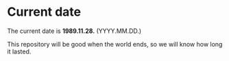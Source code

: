 # Current date

The current date is **1989.11.28.** (YYYY.MM.DD.)

This repository will be good when the world ends, so we will know how long it lasted.